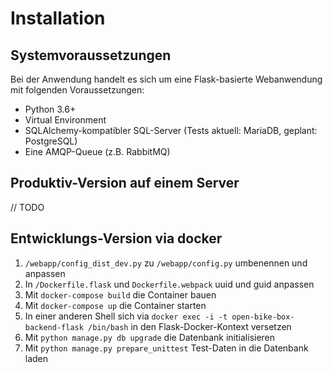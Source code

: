 # Installation

## Systemvoraussetzungen

Bei der Anwendung handelt es sich um eine Flask-basierte Webanwendung mit folgenden Voraussetzungen:
* Python 3.6+
* Virtual Environment
* SQLAlchemy-kompatibler SQL-Server (Tests aktuell: MariaDB, geplant: PostgreSQL)
* Eine AMQP-Queue (z.B. RabbitMQ)


## Produktiv-Version auf einem Server

// TODO


## Entwicklungs-Version via docker

1) `/webapp/config_dist_dev.py` zu `/webapp/config.py` umbenennen und anpassen
2) In `/Dockerfile.flask` und `Dockerfile.webpack` uuid und guid anpassen
3) Mit `docker-compose build` die Container bauen
4) Mit `docker-compose up` die Container starten
5) In einer anderen Shell sich via `docker exec -i -t open-bike-box-backend-flask /bin/bash` in den Flask-Docker-Kontext versetzen
6) Mit `python manage.py db upgrade` die Datenbank initialisieren
7) Mit `python manage.py prepare_unittest` Test-Daten in die Datenbank laden
